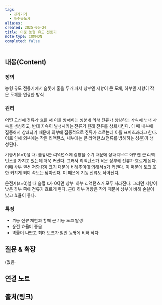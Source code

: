 ```yaml
---
tags:
  - 전기기기
  - 특수유도기
aliases: 
created: 2025-05-24
title: 이중 농형 유도 전동기
note-type: COMMON
completed: false
---
```


## 내용(Content)
### 정의
농형 유도 전동기에서 슬롯에 홈을 두개 파서 상부엔 저항이 큰 도체, 하부엔 저항이 작은 도체를 연결한 방식

### 원리
어떤 도선에 전류가 흐를 때 이를 방해하는 성분에 의해 전류가 생성하는 자속에 반대 자속을 생성하고, 반대 자속이 발생시키는 전류가 원래 전류를 상쇄시킨다. 이 때 내부에 집중해서 상쇄되기 때문에 외부에 집중적으로 전류가 흐르는데 이를 표피효과라고 한다. 이로 인해 외부에는 작은 리액턴스, 내부에는 큰 리액턴스(전류를 방해하는 성분)가 생성된다. 

기동시(s=1)일 때:
슬립s는 리액턴스에 영향을 주기 때문에 상대적으로 하부엔 큰 리액턴스를 가지고 있는데 더욱 커진다. 그래서 리액턴스가 작은 상부에 전류가 흐르게 된다. 이떄 상부 권선 저항 R이 크기 때문에 비례추이에 의해서 s가 커진다. 이 때문에 토크 또한 커지게 되며 속도는 낮아진다. 이 때문에 기동 전류도 작아진다.

운전시(s=0)일 때
슬립 s가 0이면 상부, 하부 리액턴스가 모두 사라진다. 그러면 저항이 낮은 하부 쪽에 전류가 흐르게 된다. 근데 하부 저항은 작기 때문에  상부에 비해 손실이 낮고 효율이 좋다. 
### 특징
- 기동 전류 제한과 함께 큰 기동 토크 발생
- 운전 효율이 좋음
- 역률이 나쁘고 최대 토크가 일반 농형에 비해 작다

## 질문 & 확장

(없음)

## 연결 노트

## 출처(링크)

